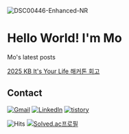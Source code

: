 

![DSC00446-Enhanced-NR](https://github.com/user-attachments/assets/67a50e7c-6db2-4f1a-902b-03efbc250579)

# Hello World! I'm Mo

Mo's latest posts
<div><a href='https://mozmin.tistory.com/1' target='_blank'>2025 KB It's Your Life 해커톤 회고</a></div>

## Contact

[![Gmail](https://img.shields.io/badge/Gmail-D14836.svg?&logo=gmail&logoColor=white)](mailto:jmmo0722@gmail.com)
[![LinkedIn](https://img.shields.io/badge/LinkedIn-0A66C2?&logo=linkedin&logoColor=fff)](https://www.linkedin.com/in/%EC%A0%95%EB%AF%BC-%EB%AA%A8-289504385/)
[![tistory](https://img.shields.io/badge/tistory-E34F26.svg?&logo=tistory&logoColor=white)](https://mozmin.tistory.com)



![Hits](https://komarev.com/ghpvc/?username=mozmin)
[![Solved.ac프로필](http://mazassumnida.wtf/api/mini/generate_badge?boj=jmmo0722)](https://solved.ac/jmmo0722)
